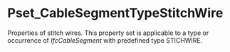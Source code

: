 # Pset_CableSegmentTypeStitchWire

Properties of stitch wires. This property set is applicable to a type or occurrence of _IfcCableSegment_ with predefined type STICHWIRE.
<!-- end of short definition -->

